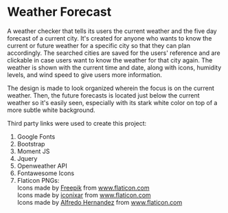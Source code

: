 # Weather Forecast

A weather checker that tells its users the current weather and the five day forecast of a current city. It's created for anyone who wants to know the current or future weather for a specific city so that they can plan accordingly. The searched cities are saved for the users' reference and are clickable in case users want to know the weather for that city again. The weather is shown with the current time and date, along with icons, humidity levels, and wind speed to give users more information. 

The design is made to look organized wherein the focus is on the current weather. Then, the future forecasts is located just below the current weather so it's easily seen, especially with its stark white color on top of a more subtle white background.

Third party links were used to create this project:
1. Google Fonts
2. Bootstrap
3. Moment JS
4. Jquery
5. Openweather API
6. Fontawesome Icons
7. Flaticon PNGs:
    <div>Icons made by <a href="https://www.flaticon.com/authors/freepik" title="Freepik">Freepik</a> from <a href="https://www.flaticon.com/" title="Flaticon">www.flaticon.com</a></div>
    <div>Icons made by <a href="https://www.flaticon.com/authors/iconixar" title="iconixar">iconixar</a> from <a href="https://www.flaticon.com/" title="Flaticon">www.flaticon.com</a></div>
    <div>Icons made by <a href="https://www.flaticon.com/authors/alfredo-hernandez" title="Alfredo Hernandez">Alfredo Hernandez</a> from <a href="https://www.flaticon.com/" title="Flaticon">www.flaticon.com</a></div>
